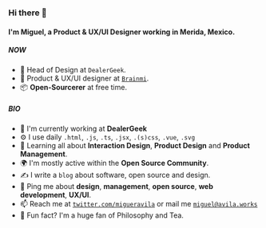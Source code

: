 ### Hi there 👋

#### I'm Miguel, a Product & UX/UI Designer working in Merida, Mexico.

##### NOW

- 🚎 Head of Design at `DealerGeek`.
- 🧠 Product & UX/UI designer at [`Brainmi`](https://www.linkedin.com/company/brainmi/).
- 📦 **Open-Sourcerer** at free time.

##### BIO

- 🏢 I'm currently working at **DealerGeek**
- ⚙️ I use daily `.html`, `.js`, `.ts`, `.jsx`, `.(s)css`, `.vue`, `.svg`
- 🌱 Learning all about **Interaction Design**, **Product Design** and **Product Management**.
- 🌍 I'm mostly active within the **Open Source Community**.
- ✍️ I write a `blog` about software, open source and design.
- 💬 Ping me about **design**, **management**, **open source**, **web development**, **UX/UI**.
- 📫 Reach me at [`twitter.com/migueravila`](https://twitter.com/migueravila) or mail me [`miguel@avila.works`](mailto:miguel@avila.works)
- 🍵 Fun fact? I'm a huge fan of Philosophy and Tea.
